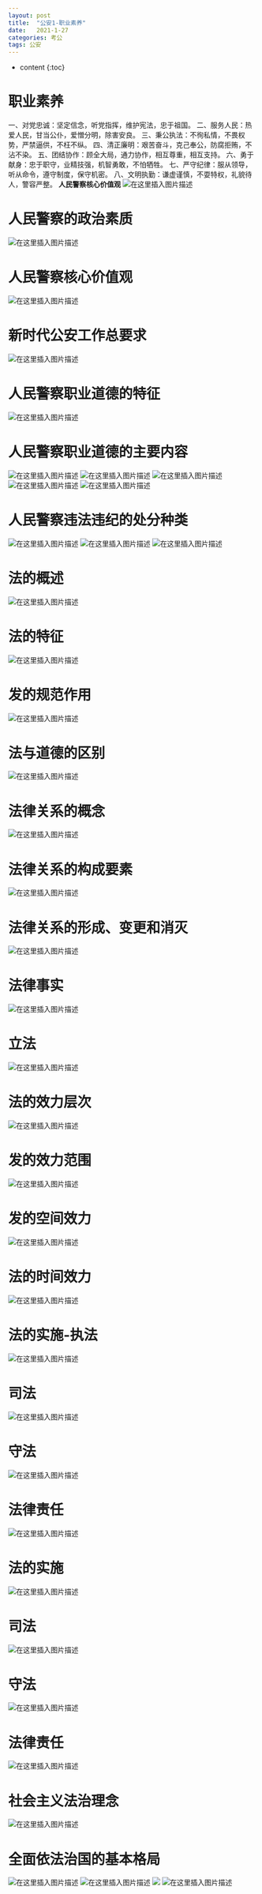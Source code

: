 ```yaml
---
layout: post
title:  "公安1-职业素养"
date:   2021-1-27
categories: 考公
tags: 公安
---
```


* content
{:toc}
#  职业素养
一、对党忠诚：坚定信念，听党指挥，维护宪法，忠于祖国。
二、服务人民：热爱人民，甘当公仆，爱憎分明，除害安良。
三、秉公执法：不徇私情，不畏权势，严禁逼供，不枉不纵。
四、清正廉明：艰苦奋斗，克己奉公，防腐拒贿，不沾不染。
五、团结协作：顾全大局，通力协作，相互尊重，相互支持。
六、勇于献身：忠于职守，业精技强，机智勇敢，不怕牺牲。
七、严守纪律：服从领导，听从命令，遵守制度，保守机密。
八、文明执勤：谦虚谨慎，不耍特权，礼貌待人，警容严整。
**人民警察核心价值观**
![在这里插入图片描述](https://img-blog.csdnimg.cn/20210201092047687.png?x-oss-process=image/watermark,type_ZmFuZ3poZW5naGVpdGk,shadow_10,text_aHR0cHM6Ly9ibG9nLmNzZG4ubmV0L3FxXzQwOTY1MTc3,size_16,color_FFFFFF,t_70)
#  人民警察的政治素质
![在这里插入图片描述](https://img-blog.csdnimg.cn/20210201120016776.png?x-oss-process=image/watermark,type_ZmFuZ3poZW5naGVpdGk,shadow_10,text_aHR0cHM6Ly9ibG9nLmNzZG4ubmV0L3FxXzQwOTY1MTc3,size_16,color_FFFFFF,t_70)
#  人民警察核心价值观
![在这里插入图片描述](https://img-blog.csdnimg.cn/20210201120059482.png?x-oss-process=image/watermark,type_ZmFuZ3poZW5naGVpdGk,shadow_10,text_aHR0cHM6Ly9ibG9nLmNzZG4ubmV0L3FxXzQwOTY1MTc3,size_16,color_FFFFFF,t_70)
#  新时代公安工作总要求
![在这里插入图片描述](https://img-blog.csdnimg.cn/20210201120209480.png?x-oss-process=image/watermark,type_ZmFuZ3poZW5naGVpdGk,shadow_10,text_aHR0cHM6Ly9ibG9nLmNzZG4ubmV0L3FxXzQwOTY1MTc3,size_16,color_FFFFFF,t_70)
#  人民警察职业道德的特征
![在这里插入图片描述](https://img-blog.csdnimg.cn/20210201143845678.png?x-oss-process=image/watermark,type_ZmFuZ3poZW5naGVpdGk,shadow_10,text_aHR0cHM6Ly9ibG9nLmNzZG4ubmV0L3FxXzQwOTY1MTc3,size_16,color_FFFFFF,t_70)
#  人民警察职业道德的主要内容
![在这里插入图片描述](https://img-blog.csdnimg.cn/20210201144830823.png?x-oss-process=image/watermark,type_ZmFuZ3poZW5naGVpdGk,shadow_10,text_aHR0cHM6Ly9ibG9nLmNzZG4ubmV0L3FxXzQwOTY1MTc3,size_16,color_FFFFFF,t_70)
![在这里插入图片描述](https://img-blog.csdnimg.cn/20210201145447279.png?x-oss-process=image/watermark,type_ZmFuZ3poZW5naGVpdGk,shadow_10,text_aHR0cHM6Ly9ibG9nLmNzZG4ubmV0L3FxXzQwOTY1MTc3,size_16,color_FFFFFF,t_70)
![在这里插入图片描述](https://img-blog.csdnimg.cn/20210201145905333.png?x-oss-process=image/watermark,type_ZmFuZ3poZW5naGVpdGk,shadow_10,text_aHR0cHM6Ly9ibG9nLmNzZG4ubmV0L3FxXzQwOTY1MTc3,size_16,color_FFFFFF,t_70)
![在这里插入图片描述](https://img-blog.csdnimg.cn/20210201150147826.png?x-oss-process=image/watermark,type_ZmFuZ3poZW5naGVpdGk,shadow_10,text_aHR0cHM6Ly9ibG9nLmNzZG4ubmV0L3FxXzQwOTY1MTc3,size_16,color_FFFFFF,t_70)
![在这里插入图片描述](https://img-blog.csdnimg.cn/20210201152242459.png)
#  人民警察违法违纪的处分种类
![在这里插入图片描述](https://img-blog.csdnimg.cn/20210201153550683.png?x-oss-process=image/watermark,type_ZmFuZ3poZW5naGVpdGk,shadow_10,text_aHR0cHM6Ly9ibG9nLmNzZG4ubmV0L3FxXzQwOTY1MTc3,size_16,color_FFFFFF,t_70)
![在这里插入图片描述](https://img-blog.csdnimg.cn/2021020115380770.png?x-oss-process=image/watermark,type_ZmFuZ3poZW5naGVpdGk,shadow_10,text_aHR0cHM6Ly9ibG9nLmNzZG4ubmV0L3FxXzQwOTY1MTc3,size_16,color_FFFFFF,t_70)
![在这里插入图片描述](https://img-blog.csdnimg.cn/20210201154258313.png?x-oss-process=image/watermark,type_ZmFuZ3poZW5naGVpdGk,shadow_10,text_aHR0cHM6Ly9ibG9nLmNzZG4ubmV0L3FxXzQwOTY1MTc3,size_16,color_FFFFFF,t_70)
#  法的概述
![在这里插入图片描述](https://img-blog.csdnimg.cn/20210201154950540.png?x-oss-process=image/watermark,type_ZmFuZ3poZW5naGVpdGk,shadow_10,text_aHR0cHM6Ly9ibG9nLmNzZG4ubmV0L3FxXzQwOTY1MTc3,size_16,color_FFFFFF,t_70)
#  法的特征
![在这里插入图片描述](https://img-blog.csdnimg.cn/20210201155324871.png?x-oss-process=image/watermark,type_ZmFuZ3poZW5naGVpdGk,shadow_10,text_aHR0cHM6Ly9ibG9nLmNzZG4ubmV0L3FxXzQwOTY1MTc3,size_16,color_FFFFFF,t_70)
#  发的规范作用
![在这里插入图片描述](https://img-blog.csdnimg.cn/20210201155637395.png?x-oss-process=image/watermark,type_ZmFuZ3poZW5naGVpdGk,shadow_10,text_aHR0cHM6Ly9ibG9nLmNzZG4ubmV0L3FxXzQwOTY1MTc3,size_16,color_FFFFFF,t_70)
#  法与道德的区别
![在这里插入图片描述](https://img-blog.csdnimg.cn/20210201160102511.png?x-oss-process=image/watermark,type_ZmFuZ3poZW5naGVpdGk,shadow_10,text_aHR0cHM6Ly9ibG9nLmNzZG4ubmV0L3FxXzQwOTY1MTc3,size_16,color_FFFFFF,t_70)
#  法律关系的概念
![在这里插入图片描述](https://img-blog.csdnimg.cn/20210201203716967.png?x-oss-process=image/watermark,type_ZmFuZ3poZW5naGVpdGk,shadow_10,text_aHR0cHM6Ly9ibG9nLmNzZG4ubmV0L3FxXzQwOTY1MTc3,size_16,color_FFFFFF,t_70)
#  法律关系的构成要素
![在这里插入图片描述](https://img-blog.csdnimg.cn/20210201203810677.png?x-oss-process=image/watermark,type_ZmFuZ3poZW5naGVpdGk,shadow_10,text_aHR0cHM6Ly9ibG9nLmNzZG4ubmV0L3FxXzQwOTY1MTc3,size_16,color_FFFFFF,t_70)
#  法律关系的形成、变更和消灭
![在这里插入图片描述](https://img-blog.csdnimg.cn/20210201203848742.png?x-oss-process=image/watermark,type_ZmFuZ3poZW5naGVpdGk,shadow_10,text_aHR0cHM6Ly9ibG9nLmNzZG4ubmV0L3FxXzQwOTY1MTc3,size_16,color_FFFFFF,t_70)
#  法律事实
![在这里插入图片描述](https://img-blog.csdnimg.cn/20210201204106201.png?x-oss-process=image/watermark,type_ZmFuZ3poZW5naGVpdGk,shadow_10,text_aHR0cHM6Ly9ibG9nLmNzZG4ubmV0L3FxXzQwOTY1MTc3,size_16,color_FFFFFF,t_70)
#  立法
![在这里插入图片描述](https://img-blog.csdnimg.cn/20210201204613329.png?x-oss-process=image/watermark,type_ZmFuZ3poZW5naGVpdGk,shadow_10,text_aHR0cHM6Ly9ibG9nLmNzZG4ubmV0L3FxXzQwOTY1MTc3,size_16,color_FFFFFF,t_70)
#  法的效力层次
![在这里插入图片描述](https://img-blog.csdnimg.cn/20210201205130120.png?x-oss-process=image/watermark,type_ZmFuZ3poZW5naGVpdGk,shadow_10,text_aHR0cHM6Ly9ibG9nLmNzZG4ubmV0L3FxXzQwOTY1MTc3,size_16,color_FFFFFF,t_70)
#  发的效力范围
![在这里插入图片描述](https://img-blog.csdnimg.cn/20210201221356316.png?x-oss-process=image/watermark,type_ZmFuZ3poZW5naGVpdGk,shadow_10,text_aHR0cHM6Ly9ibG9nLmNzZG4ubmV0L3FxXzQwOTY1MTc3,size_16,color_FFFFFF,t_70)
#  发的空间效力
![在这里插入图片描述](https://img-blog.csdnimg.cn/2021020122424719.png?x-oss-process=image/watermark,type_ZmFuZ3poZW5naGVpdGk,shadow_10,text_aHR0cHM6Ly9ibG9nLmNzZG4ubmV0L3FxXzQwOTY1MTc3,size_16,color_FFFFFF,t_70)
#  法的时间效力
![在这里插入图片描述](https://img-blog.csdnimg.cn/20210201230027194.png?x-oss-process=image/watermark,type_ZmFuZ3poZW5naGVpdGk,shadow_10,text_aHR0cHM6Ly9ibG9nLmNzZG4ubmV0L3FxXzQwOTY1MTc3,size_16,color_FFFFFF,t_70)
#  法的实施-执法
![在这里插入图片描述](https://img-blog.csdnimg.cn/20210201230621140.png?x-oss-process=image/watermark,type_ZmFuZ3poZW5naGVpdGk,shadow_10,text_aHR0cHM6Ly9ibG9nLmNzZG4ubmV0L3FxXzQwOTY1MTc3,size_16,color_FFFFFF,t_70)
#  司法
![在这里插入图片描述](https://img-blog.csdnimg.cn/20210201231059666.png?x-oss-process=image/watermark,type_ZmFuZ3poZW5naGVpdGk,shadow_10,text_aHR0cHM6Ly9ibG9nLmNzZG4ubmV0L3FxXzQwOTY1MTc3,size_16,color_FFFFFF,t_70)
#  守法
![在这里插入图片描述](https://img-blog.csdnimg.cn/20210201231226592.png?x-oss-process=image/watermark,type_ZmFuZ3poZW5naGVpdGk,shadow_10,text_aHR0cHM6Ly9ibG9nLmNzZG4ubmV0L3FxXzQwOTY1MTc3,size_16,color_FFFFFF,t_70)
#  法律责任
![在这里插入图片描述](https://img-blog.csdnimg.cn/2021020123242944.png?x-oss-process=image/watermark,type_ZmFuZ3poZW5naGVpdGk,shadow_10,text_aHR0cHM6Ly9ibG9nLmNzZG4ubmV0L3FxXzQwOTY1MTc3,size_16,color_FFFFFF,t_70)
#  法的实施
![在这里插入图片描述](https://img-blog.csdnimg.cn/20210202093259563.png?x-oss-process=image/watermark,type_ZmFuZ3poZW5naGVpdGk,shadow_10,text_aHR0cHM6Ly9ibG9nLmNzZG4ubmV0L3FxXzQwOTY1MTc3,size_16,color_FFFFFF,t_70)
#  司法
![在这里插入图片描述](https://img-blog.csdnimg.cn/20210202093407486.png?x-oss-process=image/watermark,type_ZmFuZ3poZW5naGVpdGk,shadow_10,text_aHR0cHM6Ly9ibG9nLmNzZG4ubmV0L3FxXzQwOTY1MTc3,size_16,color_FFFFFF,t_70)
#  守法
![在这里插入图片描述](https://img-blog.csdnimg.cn/20210202093457921.png?x-oss-process=image/watermark,type_ZmFuZ3poZW5naGVpdGk,shadow_10,text_aHR0cHM6Ly9ibG9nLmNzZG4ubmV0L3FxXzQwOTY1MTc3,size_16,color_FFFFFF,t_70)
#  法律责任
![在这里插入图片描述](https://img-blog.csdnimg.cn/20210202093655942.png?x-oss-process=image/watermark,type_ZmFuZ3poZW5naGVpdGk,shadow_10,text_aHR0cHM6Ly9ibG9nLmNzZG4ubmV0L3FxXzQwOTY1MTc3,size_16,color_FFFFFF,t_70)
#  社会主义法治理念
![在这里插入图片描述](https://img-blog.csdnimg.cn/20210202093955379.png?x-oss-process=image/watermark,type_ZmFuZ3poZW5naGVpdGk,shadow_10,text_aHR0cHM6Ly9ibG9nLmNzZG4ubmV0L3FxXzQwOTY1MTc3,size_16,color_FFFFFF,t_70)
#  全面依法治国的基本格局
![在这里插入图片描述](https://img-blog.csdnimg.cn/20210202094055558.png?x-oss-process=image/watermark,type_ZmFuZ3poZW5naGVpdGk,shadow_10,text_aHR0cHM6Ly9ibG9nLmNzZG4ubmV0L3FxXzQwOTY1MTc3,size_16,color_FFFFFF,t_70)
![在这里插入图片描述](https://img-blog.csdnimg.cn/20210202094932119.png?x-oss-process=image/watermark,type_ZmFuZ3poZW5naGVpdGk,shadow_10,text_aHR0cHM6Ly9ibG9nLmNzZG4ubmV0L3FxXzQwOTY1MTc3,size_16,color_FFFFFF,t_70)
![](https://img-blog.csdnimg.cn/20210202095534583.png?x-oss-process=image/watermark,type_ZmFuZ3poZW5naGVpdGk,shadow_10,text_aHR0cHM6Ly9ibG9nLmNzZG4ubmV0L3FxXzQwOTY1MTc3,size_16,color_FFFFFF,t_70)
![在这里插入图片描述](https://img-blog.csdnimg.cn/2021020209555022.png?x-oss-process=image/watermark,type_ZmFuZ3poZW5naGVpdGk,shadow_10,text_aHR0cHM6Ly9ibG9nLmNzZG4ubmV0L3FxXzQwOTY1MTc3,size_16,color_FFFFFF,t_70)

